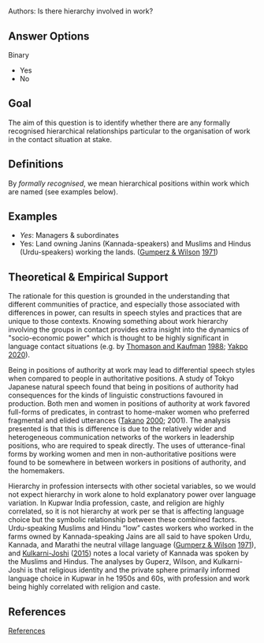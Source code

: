 # [](ContributionTable?__template__=property.md&property=name#cldf:D4_DLB04)

Authors: [](ContributionTable?__template__=property.md&property=contributor#cldf:D4_DLB04)
Is there hierarchy involved in work?
## Answer Options

Binary
- Yes
- No
## Goal

The aim of this question is to identify whether there are any formally recognised hierarchical relationships particular to the organisation of work in the contact situation at stake.
## Definitions

By _formally recognised_, we mean hierarchical positions within work which are named (see examples below).
## Examples

- _Yes_: Managers & subordinates
- Yes: Land owning Janins (Kannada-speakers) and Muslims and Hindus (Urdu-speakers) working the lands. ([Gumperz & Wilson](sources.bib?ref&with_internal_ref_link&keep_label#cldf:GumperzWilson1971) [1971](sources.bib?ref&with_internal_ref_link&keep_label#cldf:GumperzWilson1971))
## Theoretical & Empirical Support

The rationale for this question is grounded in the understanding that different communities of practice, and especially those associated with differences in power, can results in speech styles and practices that are unique to those contexts.  Knowing something about work hierarchy involving the groups in contact provides extra insight into the dynamics of "socio-economic power" which is thought to be highly significant in language contact situations (e.g. by [Thomason and Kaufman](sources.bib?ref&with_internal_ref_link&keep_label#cldf:ThomasonKaufman1988) [1988](sources.bib?ref&with_internal_ref_link&keep_label#cldf:ThomasonKaufman1988); [Yakpo](sources.bib?ref&with_internal_ref_link&keep_label#cldf:Yakpo2020) [2020](sources.bib?ref&with_internal_ref_link&keep_label#cldf:Yakpo2020)).

Being in positions of authority at work may lead to differential speech styles when compared to people in authoritative positions. A study of Tokyo Japanese natural speech found that being in positions of authority had consequences for the kinds of linguistic constructions favoured in production. Both men and women in positions of authority at work favored full-forms of predicates, in contrast to home-maker women who preferred fragmental and elided utterances ([Takano](sources.bib?ref&with_internal_ref_link&keep_label#cldf:Takano2000) [2000](sources.bib?ref&with_internal_ref_link&keep_label#cldf:Takano2000); 2001). The analysis presented is that this is difference is due to the relatively wider and heterogeneous communication networks of the workers in leadership positions, who are required to speak directly. The uses of utterance-final forms by working women and men in non-authoritative positions were found to be somewhere in between workers in positions of authority, and the homemakers.

Hierarchy in profession intersects with other societal variables, so we would not expect hierarchy in work alone to hold explanatory power over language variation. In Kupwar India profession, caste, and religion are highly correlated, so it is not hierarchy at work per se that is affecting language choice but the symbolic relationship between these combined factors. Urdu-speaking Muslims and Hindu “low” castes workers who worked in the farms owned by Kannada-speaking Jains are all said to have spoken Urdu, Kannada, and Marathi the neutral village language ([Gumperz & Wilson](sources.bib?ref&with_internal_ref_link&keep_label#cldf:GumperzWilson1971) [1971](sources.bib?ref&with_internal_ref_link&keep_label#cldf:GumperzWilson1971)), and [Kulkarni-Joshi](sources.bib?ref&with_internal_ref_link&keep_label#cldf:Kulkarni-Joshi2015) ([2015](sources.bib?ref&with_internal_ref_link&keep_label#cldf:Kulkarni-Joshi2015)) notes a local variety of Kannada was spoken by the Muslims and Hindus. The analyses by Guperz, Wilson, and Kulkarni-Joshi is that religious identity and the private sphere primarily informed language choice in Kupwar in he 1950s and 60s, with profession and work being highly correlated with religion and caste.
## References

[References](Source?cited_only&with_link#cldf:__all__)